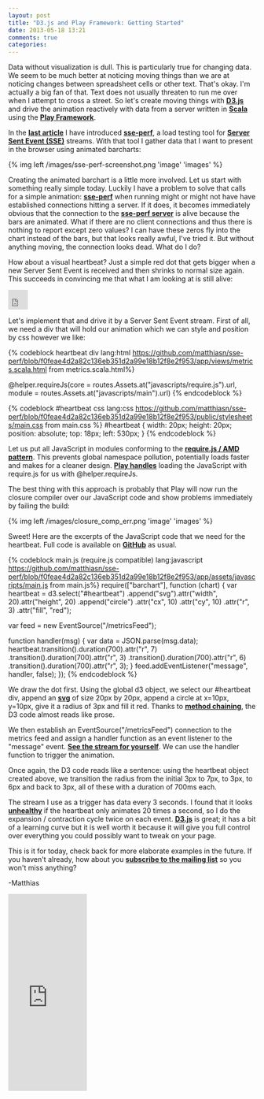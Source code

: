 ```yaml
---
layout: post
title: "D3.js and Play Framework: Getting Started"
date: 2013-05-18 13:21
comments: true
categories: 
---
```

Data without visualization is dull. This is particularly true for changing data. We seem to be much better at noticing moving things than we are at noticing changes between spreadsheet cells or other text. That's okay. I'm actually a big fan of that. Text does not usually threaten to run me over when I attempt to cross a street. So let's create moving things with **[D3.js](http://d3js.org)** and drive the animation reactively with data from a server written in **[Scala](http://www.scala-lang.org)** using the **[Play Framework](http://www.playframework.com)**.

<!-- more -->

In the **[last article](http://bit.ly/sse_load_testing)** I have introduced **[sse-perf](http://bit.ly/sse-perf)**, a load testing tool for **[Server Sent Event (SSE)](http://dev.w3.org/html5/eventsource/)** streams. With that tool I gather data that I want to present in the browser using animated barcharts: 

{% img left /images/sse-perf-screenshot.png 'image' 'images' %}

Creating the animated barchart is a little more involved. Let us start with something really simple today. Luckily I have a problem to solve that calls for a simple animation:
**[sse-perf](http://bit.ly/sse-perf)** when running might or might not have have established connections hitting a server. If it does, it becomes immediately obvious that the connection to the **[sse-perf server](http://bit.ly/sse-perf-live)** is alive because the bars are animated. What if there are no client connections and thus there is nothing to report except zero values? I can have these zeros fly into the chart instead of the bars, but that looks really awful, I've tried it. But without anything moving, the connection looks dead. What do I do?

How about a visual heartbeat? Just a simple red dot that gets bigger when a new Server Sent Event is received and then shrinks to normal size again. This succeeds in convincing me that what I am looking at is still alive:

<iframe width="40" height="40" src="http://matthiasnehlsen.com/iframes/heartbeat.html" frameborder="0" allowfullscreen></iframe>

Let's implement that and drive it by a Server Sent Event stream. First of all, we need a div that will hold our animation which we can style and position by css however we like:

{% codeblock heartbeat div lang:html https://github.com/matthiasn/sse-perf/blob/f0feae4d2a82c136eb351d2a99e18b12f8e2f953/app/views/metrics.scala.html from metrics.scala.html%}
  <div id="heartbeat"></div>   
  
  @helper.requireJs(core = routes.Assets.at("javascripts/require.js").url, 
        module = routes.Assets.at("javascripts/main").url)
{% endcodeblock %}

{% codeblock #heartbeat css lang:css https://github.com/matthiasn/sse-perf/blob/f0feae4d2a82c136eb351d2a99e18b12f8e2f953/public/stylesheets/main.css from main.css %}
#heartbeat {
    width: 20px;
    height: 20px;
    position: absolute;
    top: 18px;
    left: 530px;
}
{% endcodeblock %}

Let us put all JavaScript in modules conforming to the **[require.js / AMD pattern](http://requirejs.org/docs/whyamd.html)**. This prevents global namespace pollution, potentially loads faster and makes for a cleaner design. **[Play handles](http://www.playframework.com/documentation/2.1.0/RequireJS-support)** loading the JavaScript with require.js for us with @helper.requireJs.

The best thing with this approach is probably that Play will now run the closure compiler over our JavaScript code and show problems immediately by failing the build:

{% img left /images/closure_comp_err.png 'image' 'images' %}

Sweet! Here are the excerpts of the JavaScript code that we need for the heartbeat. Full code is available on **[GitHub](http://bit.ly/sse-perf)** as usual.

{% codeblock main.js (require.js compatible) lang:javascript https://github.com/matthiasn/sse-perf/blob/f0feae4d2a82c136eb351d2a99e18b12f8e2f953/app/assets/javascripts/main.js from main.js%}
require(["barchart"], function (chart) {
  var heartbeat = d3.select("#heartbeat")
    .append("svg").attr("width", 20).attr("height", 20)
    .append("circle")
    .attr("cx", 10)
    .attr("cy", 10)
    .attr("r", 3)
    .attr("fill", "red");

  var feed = new EventSource("/metricsFeed");  
    
  function handler(msg) {
    var data = JSON.parse(msg.data);
    heartbeat.transition().duration(700).attr("r", 7)
      .transition().duration(700).attr("r", 3)
      .transition().duration(700).attr("r", 6)
      .transition().duration(700).attr("r", 3);
  }
  feed.addEventListener("message", handler, false);
});
{% endcodeblock %}

We draw the dot first. Using the global d3 object, we select our #heartbeat div, append an **[svg](https://de.wikipedia.org/wiki/Scalable_Vector_Graphics)** of size 20px by 20px, append a circle at x=10px, y=10px, give it a radius of 3px and fill it red. Thanks to **[method chaining](http://bit.ly/chaining-methods)**, the D3 code almost reads like prose.

We then establish an EventSource("/metricsFeed") connection to the metrics feed and assign a handler function as an event listener to the "message" event. **[See the stream for yourself](http://bit.ly/113clAb)**.  We can use the handler function to trigger the animation. 

Once again, the D3 code reads like a sentence: using the heartbeat object created above, we transition the radius from the initial 3px to 7px, to 3px, to 6px and back to 3px, all of these with a duration of 700ms each. 

The stream I use as a trigger has data every 3 seconds. I found that it looks **[unhealthy](http://en.wikipedia.org/wiki/Bradycardia)** if the heartbeat only animates 20 times a second, so I do the expansion / contraction cycle twice on each event. **[D3.js](http://d3js.org)** is great; it has a bit of a learning curve but it is well worth it because it will give you full control over everything you could possibly want to tweak on your page. 

This is it for today, check back for more elaborate examples in the future. If you haven't already, how about you **[subscribe to the mailing list](http://matthiasnehlsen.us7.list-manage1.com/subscribe/post?u=798fd7b50a1d9cc58be41c2af&id=eb7a7193c5)** so you won't miss anything?

-Matthias

<iframe width="160" height="400" src="https://leanpub.com/building-a-system-in-clojure/embed" frameborder="0" allowtransparency="true"></iframe>